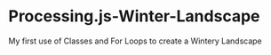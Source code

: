 # Processing.js-Winter-Landscape
My first use of Classes and For Loops to create a Wintery Landscape
